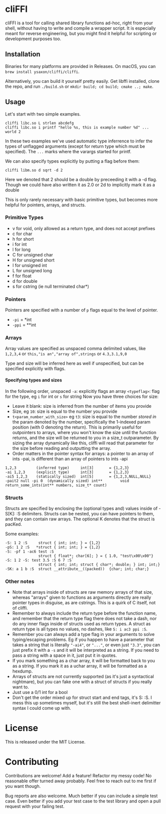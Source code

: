 # cliFFI
cliFFI is a tool for calling shared library functions ad-hoc, right from your shell, without having to write and compile a wrapper script. It is especially meant for reverse engineering, but you might find it helpful for scripting or development purposes too.


## Installation
Binaries for many platforms are provided in Releases. On macOS, you can `brew install ysaxon/cliffi/cliffi`.

Alternatively, you can build it yourself pretty easily. Get libffi installed, clone the repo, and run `./build.sh` or `mkdir build; cd build; cmake ..; make`.

## Usage

Let's start with two simple examples.
```
cliffi libc.so L strlen abcdefg
cliffi libc.so i printf "hello %s, this is example number %d" ... world 2
```

In these two examples we've used automatic type inferrence to infer the types of unflagged arguments (except for return type which must be specified). The `...` marks where the varargs started for printf.

We can also specify types explicitly by putting a flag before them:

```
cliffi libm.so d sqrt -d 2
```

Here we denoted that 2 should be a double by preceeding it with a -d flag. Though we could have also written it as 2.0 or 2d to implicitly mark it as a double

This is only rarely necessary with basic primitive types, but becomes more helpful for pointers, arrays, and structs.

### Primitive Types
- v for void, only allowed as a return type, and does not accept prefixes
- c for char
- h for short
- i for int
- l for long
- C for unsigned char
- H for unsigned short
- I for unsigned int
- L for unsigned long
- f for float
- d for double
- s for cstring (ie null terminated char*)

### Pointers
Pointers are specified with a number of `p` flags equal to the level of pointer.
- `-pi` = *int
- `-ppi` = **int

### Arrays
Array values are specified as unspaced comma delimited values, like `1,2,3,4` or `this,"is an","array of",strings` or `4.3,3.1,9,0`

Type and size will be inferred here as well if unspecified, but can be specified explicitly with flags.

#### Specifying types and sizes
In the following order, unspaced
`-a`: explicitly flags an array
`<typeflag>`: flag for the type, eg `i` for int or `s` for string
Now you have three choices for size:
* Leave it blank: size is inferred from the number of items you provide
* Size, eg `10`: size is equal to the number you provide
* `t<param_number_with_size>` eg `t3`: size is equal to the number _stored in_ the param denoted by the number, specifically the 1-indexed param position (with 0 denoting the return). This is primarily useful for outpointers to arrays, where you won't know the size until the function returns, and the size will be returned to you in a size_t outparameter. By sizing the array dynamically like this, cliffi will read that parameter for the size before reading and outputting the array.
* Order matters in the pointer syntax for arrays: a pointer to an array of ints -pai, is different than an array of pointers to ints -api


```
1,2,3         (inferred type)     int[3]       = {1,2,3}
-ai 1,2,3     (explicit type)     int[3]       = {1,2,3}
-ai5 1,2,3    (statically sized)  int[5]       = {1,2,3,NULL,NULL}
-pait2 null -pi 0  (dynamically sized) int**        void return_some_ints(int** numbers, size_t* count)
```

### Structs
Structs are specified by enclosing the (optional types and) values inside of -S[K]: :S delimiters. Structs can be nested, you can have pointers to them, and they can contain raw arrays. The optional K denotes that the struct is pacKed.

Some examples:
```
-S: 1 2 :S     struct { int; int; } = {1,2}
-pS: 1 2 :S   *struct { int; int; } = {1,2}
-S: -pf 1 -ac6 test :S
               struct { float*; char[6]; } = { 1.0, "test\x00\x00"}
-S: 1 2 -S: test 3.5 :S 6 7 :S`
               struct { int; int; struct { char*; double; } int; int;}
-SK: a 1 b :S  struct __attribute__((packed))  {char; int; char;}
```

### Other notes
* Note that arrays inside of structs are raw memory arrays of that size, whereas "arrays" given to functions as arguments directly are really pointer types in disguise, as are cstrings. This is a quirk of C itself, not of cliffi.
* Remember to always include the return type before the function name, and remember that the return type flag there does not take a dash, nor do any inner flags inside of structs used as return types. A struct as return type is all types no values, no dashes, like `S: i ac3 ppi :S`.
* Remember you can always add a type flag in your arguments to solve typing/escaping problems. Eg if you happen to have a parameter that takes a string that is literally `"-ai4"`, or `"..."`, or even just `"3.3"`, you can just prefix it with a `-s` and it will be interpreted as a string. If you need to pass a string with a space in it, just put it in quotes.
* If you mark something as a char array, it will be formatted back to you as a string. If you mark it as a uchar array, it will be formatted as a hexdump.
* Arrays of structs are not currently supported (as it's just a syntactical nightmare), but you can fake one with a struct of structs if you really want to.
* Just use a 0/1 int for a bool
* Don't get the order mixed up for struct start and end tags, it's S: :S. I mess this up sometimes myself, but it's still the best shell-inert delimitter syntax I could come up with.

# License
This is released under the MIT License.

# Contributing
Contributions are welcome! Add a feature! Refactor my messy code! No reasonable offer turned away probably. Feel free to reach out to me first if you want though.

Bug reports are also welcome. Much better if you can include a simple test case. Even better if you add your test case to the test library and open a pull request with your failing test.

